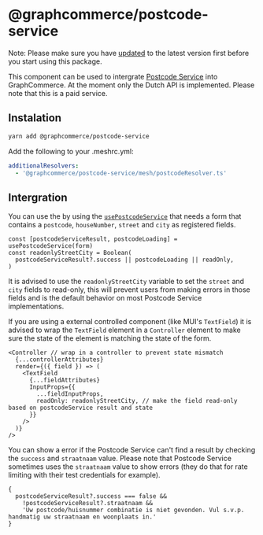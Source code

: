 # @graphcommerce/postcode-service

Note: Please make sure you have
[updated](https://www.graphcommerce.org/docs/upgrading) to the latest version
first before you start using this package.

This component can be used to intergrate
[Postcode Service](https://postcodeservice.com/) into GraphCommerce. At the
moment only the Dutch API is implemented. Please note that this is a paid
service.

## Instalation

```bash
yarn add @graphcommerce/postcode-service
```

Add the following to your .meshrc.yml:

```yml
additionalResolvers:
  - '@graphcommerce/postcode-service/mesh/postcodeResolver.ts'
```

## Intergration

You can use the by using the
[`usePostcodeService`](./components/PostcodeService.tsx) that needs a form that
contains a `postcode`, `houseNumber`, `street` and `city` as registered fields.

```tsx
const [postcodeServiceResult, postcodeLoading] = usePostcodeService(form)
const readonlyStreetCity = Boolean(
  postcodeServiceResult?.success || postcodeLoading || readOnly,
)
```

It is advised to use the `readonlyStreetCity` variable to set the `street` and
`city` fields to read-only, this will prevent users from making errors in those
fields and is the default behavior on most Postcode Service implementations.

If you are using a external controlled component (like MUI's `TextField`) it is
advised to wrap the `TextField` element in a `Controller` element to make sure
the state of the element is matching the state of the form.

```tsx
<Controller // wrap in a controller to prevent state mismatch
  {...controllerAttributes}
  render={({ field }) => (
    <TextField
      {...fieldAttributes}
      InputProps={{
        ...fieldInputProps,
        readOnly: readonlyStreetCity, // make the field read-only based on postcodeService result and state
      }}
    />
  )}
/>
```

You can show a error if the Postcode Service can't find a result by checking the
`success` and `straatnaam` value. Please note that Postcode Service sometimes
uses the `straatnaam` value to show errors (they do that for rate limiting with
their test credentials for example).

```tsx
{
  postcodeServiceResult?.success === false &&
    !postcodeServiceResult?.straatnaam &&
    'Uw postcode/huisnummer combinatie is niet gevonden. Vul s.v.p. handmatig uw straatnaam en woonplaats in.'
}
```
